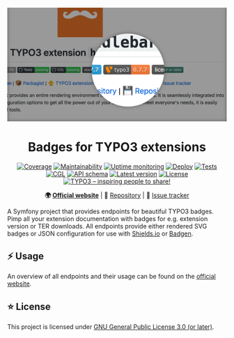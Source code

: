 <div align="center">

![Logo](assets/img/header.png)

# Badges for TYPO3 extensions

[![Coverage](https://img.shields.io/coverallsCoverage/github/eliashaeussler/typo3-badges?logo=coveralls)](https://coveralls.io/github/eliashaeussler/typo3-badges)
[![Maintainability](https://img.shields.io/codeclimate/maintainability/eliashaeussler/typo3-badges?logo=codeclimate)](https://codeclimate.com/github/eliashaeussler/typo3-badges/maintainability)
[![Uptime monitoring](https://betteruptime.com/status-badges/v1/monitor/bxsw.svg)](https://up.eliash.de/)
[![Deploy](https://img.shields.io/github/actions/workflow/status/eliashaeussler/typo3-badges/deploy.yaml?label=cgl&logo=github)](https://github.com/eliashaeussler/typo3-badges/actions/workflows/deploy.yaml)
[![Tests](https://img.shields.io/github/actions/workflow/status/eliashaeussler/typo3-badges/tests.yaml?label=cgl&logo=github)](https://github.com/eliashaeussler/typo3-badges/actions/workflows/tests.yaml)
[![CGL](https://img.shields.io/github/actions/workflow/status/eliashaeussler/typo3-badges/cgl.yaml?label=cgl&logo=github)](https://github.com/eliashaeussler/typo3-badges/actions/workflows/cgl.yaml)
[![API schema](https://img.shields.io/github/actions/workflow/status/eliashaeussler/typo3-badges/schema.yaml?label=cgl&logo=github)](https://github.com/eliashaeussler/typo3-badges/actions/workflows/schema.yaml)
[![Latest version](https://img.shields.io/github/v/release/eliashaeussler/typo3-badges)](https://github.com/eliashaeussler/typo3-badges/releases/latest)
[![License](https://img.shields.io/github/license/eliashaeussler/typo3-badges)](LICENSE)
[![TYPO3 – inspiring people to share!](https://typo3-badges.dev/badge/typo3/shields.svg)](https://typo3-badges.dev)

**🌍&nbsp;[Official website](https://typo3-badges.dev)** |
💾&nbsp;[Repository](https://github.com/eliashaeussler/typo3-badges) |
🐛&nbsp;[Issue tracker](https://github.com/eliashaeussler/typo3-badges/issues)

</div>

A Symfony project that provides endpoints for beautiful TYPO3 badges. Pimp all your
extension documentation with badges for e.g. extension version or TER downloads. All
endpoints provide either rendered SVG badges or JSON configuration for use with
[Shields.io](https://shields.io/endpoint) or [Badgen](https://badgen.net/https).

## ⚡ Usage

An overview of all endpoints and their usage can be found on the
[official website](https://typo3-badges.dev).

## ⭐ License

This project is licensed under [GNU General Public License 3.0 (or later)](LICENSE).


